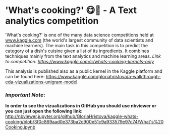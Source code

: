# 'What's cooking?' 😋🍜 - A Text analytics competition  

'What's cooking?' is one of the many data science competitions held at www.kaggle.com (the world's largest community of data scientists and machine learners). The main task in this competition is to predict the category of a dish's cuisine given a list of its ingredients. It combines techniques mainly from the text analytics and machine learning areas. *Link to competition: https://www.kaggle.com/c/whats-cooking-kernels-only*

This analysis is published also as a public kernel in the Kaggle platform and can be found here: https://www.kaggle.com/gloriahristova/a-walkthrough-eda-vizualizations-unigram-model.

### ***Important Note***: 

**In order to see the vizualizations in GitHub you should use nbviewer or you can just open the following link:** http://nbviewer.jupyter.org/github/GloriaHristova/kaggle-whats-cooking/blob/3f0c869aad0e373ba2c900e51c9a933579e97c74/What's%20Cooking.ipynb 

